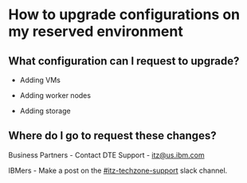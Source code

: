 
# How to upgrade configurations on my reserved environment
 

## What configuration can I request to upgrade?

* Adding VMs

* Adding worker nodes

* Adding storage


## Where do I go to request these changes? 

Business Partners - Contact DTE Support - itz@us.ibm.com

IBMers - Make a post on the [#itz-techzone-support](https://ibm-itz.slack.com/archives/C0124J683GW) slack channel.
